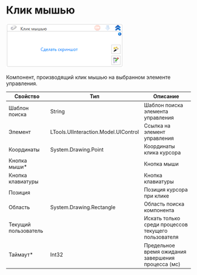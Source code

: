 # Клик мышью

![](<../../../.gitbook/assets/image (493) (1).png>)

Компонент, производящий клик мышью на выбранном элементе управления.

| Свойство             | Тип                                  | Описание                                            |
| -------------------- | ------------------------------------ | --------------------------------------------------- |
| Шаблон поиска        | String                               | Шаблон поиска элемента управления                   |
| Элемент              | LTools.UIInteraction.Model.UIControl | Ссылка на элемент управления                        |
| Координаты           | System.Drawing.Point                 | Координаты клика курсора                            |
| Кнопка мыши\*        |                                      | Кнопка мыши                                         |
| Кнопка клавиатуры    |                                      | Кнопка клавиатуры                                   |
| Позиция              |                                      | Позиция курсора при клике                           |
| Область              | System.Drawing.Rectangle             | Область поиска компонента                           |
| Текущий пользователь |                                      | Искать только среди процессов текущего пользователя |
| Таймаут\*            | Int32                                | Предельное время ожидания завершения процесса (мс)  |
